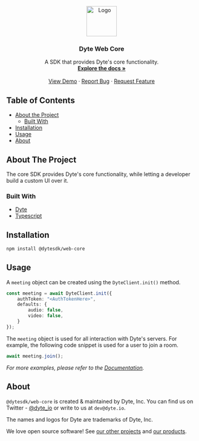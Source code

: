 <!-- PROJECT LOGO -->
<p align="center">
  <a href="https://dyte.in">
    <img src="https://dyte-uploads.s3.ap-south-1.amazonaws.com/dyte-logo-dark.svg" alt="Logo" width="80">
  </a>
  <h3 align="center">Dyte Web Core</h3>

  <p align="center">
    A SDK that provides Dyte's core functionality.
    <br />
    <a href="https://docs.dyte.io"><strong>Explore the docs »</strong></a>
    <br />
    <br />
    <a href="https://demo.dyte.io">View Demo</a>
    ·
    <a href="https://docs.dyte.io/discuss">Report Bug</a>
    ·
    <a href="https://docs.dyte.io/discuss">Request Feature</a>
  </p>
</p>



<!-- TABLE OF CONTENTS -->

## Table of Contents

* [About the Project](#about-the-project)
  * [Built With](#built-with)
* [Installation](#installation)
* [Usage](#usage)
* [About](#about)



<!-- ABOUT THE PROJECT -->
## About The Project

The core SDK provides Dyte's core functionality, while letting a developer build a custom UI over it.

### Built With

* [Dyte](https://dyte.io)
* [Typescript](https://typescriptlang.org)


<!-- INSTALLATION -->
## Installation

```sh
npm install @dytesdk/web-core
```



<!-- USAGE EXAMPLES -->
## Usage

A `meeting` object can be created using the `DyteClient.init()` method.

```ts
const meeting = await DyteClient.init({
    authToken: "<AuthTokenHere>",
    defaults: {
        audio: false,
        video: false,
    }
});
```

The `meeting` object is used for all interaction with Dyte's servers. For example, the following code snippet is used for a user to join a room.

```ts
await meeting.join();
```

_For more examples, please refer to the [Documentation](https://docs.dyte.in)._

## About

`@dytesdk/web-core` is created & maintained by Dyte, Inc. You can find us on Twitter - [@dyte_io](https://twitter.com/dyte_io) or write to us at `dev@dyte.io`.

The names and logos for Dyte are trademarks of Dyte, Inc.

We love open source software! See [our other projects](https://github.com/dyte-in) and [our products](https://dyte.io).
